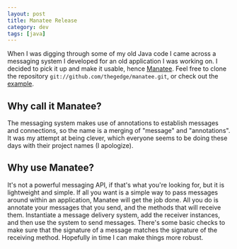 ```yaml
---           
layout: post
title: Manatee Release
category: dev
tags: [java]
---
```

When I was digging through some of my old Java code I came across a messaging
system I developed for an old application I was working on. I decided to pick
it up and make it usable, hence [Manatee](http://thegedge.github.com/manatee).
Feel free to clone the repository `git://github.com/thegedge/manatee.git`, or
check out the
[example](https://github.com/thegedge/manatee/tree/master/examples/main/java/ca/gedge/manatee).

<!-- more -->

## Why call it Manatee?

The messaging system makes use of annotations to establish messages and
connections, so the name is a merging of "message" and "annotations". It was my
attempt at being clever, which everyone seems to be doing these days with their
project names (I apologize).

## Why use Manatee?

It's not a powerful messaging API, if that's what you're looking for, but it is
lightweight and simple. If all you want is a simple way to pass messages around
within an application, Manatee will get the job done. All you do is annotate
your messages that you send, and the methods that will receive them.
Instantiate a message delivery system, add the receiver instances, and then use
the system to send messages. There's some basic checks to make sure that the
signature of a message matches the signature of the receiving method. Hopefully
in time I can make things more robust.

